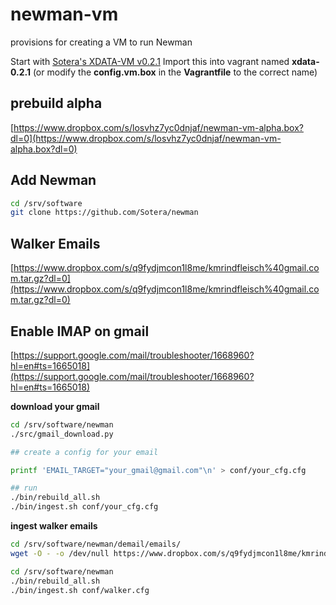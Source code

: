 
# newman-vm

provisions for creating a VM to run Newman


Start with [Sotera's XDATA-VM v0.2.1](https://github.com/Sotera/xdata-vm) 
Import this into vagrant named **xdata-0.2.1** (or modify the **config.vm.box** in the **Vagrantfile** to the correct name)


## prebuild alpha

[https://www.dropbox.com/s/losvhz7yc0dnjaf/newman-vm-alpha.box?dl=0](https://www.dropbox.com/s/losvhz7yc0dnjaf/newman-vm-alpha.box?dl=0)

## Add Newman

```bash
cd /srv/software
git clone https://github.com/Sotera/newman
```

## Walker Emails

[https://www.dropbox.com/s/q9fydjmcon1l8me/kmrindfleisch%40gmail.com.tar.gz?dl=0](https://www.dropbox.com/s/q9fydjmcon1l8me/kmrindfleisch%40gmail.com.tar.gz?dl=0)

## Enable IMAP on gmail

[https://support.google.com/mail/troubleshooter/1668960?hl=en#ts=1665018](https://support.google.com/mail/troubleshooter/1668960?hl=en#ts=1665018)

**download your gmail**
```bash
cd /srv/software/newman
./src/gmail_download.py

## create a config for your email

printf 'EMAIL_TARGET="your_gmail@gmail.com"\n' > conf/your_cfg.cfg

## run
./bin/rebuild_all.sh
./bin/ingest.sh conf/your_cfg.cfg
```

**ingest walker emails**
```bash
cd /srv/software/newman/demail/emails/
wget -O - -o /dev/null https://www.dropbox.com/s/q9fydjmcon1l8me/kmrindfleisch%40gmail.com.tar.gz?dl=0 | tar -zxvf -

cd /srv/software/newman
./bin/rebuild_all.sh
./bin/ingest.sh conf/walker.cfg
```
